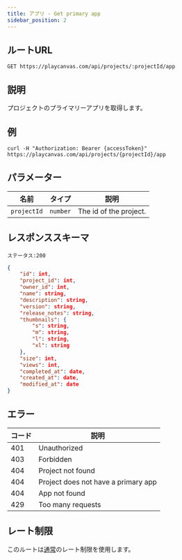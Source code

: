 ```yaml
---
title: アプリ - Get primary app
sidebar_position: 2
---
```


## ルートURL

```none
GET https://playcanvas.com/api/projects/:projectId/app
```

## 説明

プロジェクトのプライマリーアプリを取得します。

## 例

```none
curl -H "Authorization: Bearer {accessToken}" https://playcanvas.com/api/projects/{projectId}/app
```

## パラメーター

| 名前        | タイプ     | 説明            |
| ----------- | -------- | ---------------------- |
| `projectId` | `number` | The id of the project. |

## レスポンススキーマ

```none
ステータス:200
```

```json
{
    "id": int,
    "project_id": int,
    "owner_id": int,
    "name": string,
    "description": string,
    "version": string,
    "release_notes": string,
    "thumbnails": {
        "s": string,
        "m": string,
        "l": string,
        "xl": string
    },
    "size": int,
    "views": int,
    "completed_at": date,
    "created_at": date,
    "modified_at": date
}
```

## エラー

| コード | 説明                         |
| ---- | ----------------------------------- |
| 401  | Unauthorized                        |
| 403  | Forbidden                           |
| 404  | Project not found                   |
| 404  | Project does not have a primary app |
| 404  | App not found                       |
| 429  | Too many requests                   |

## レート制限

このルートは[通常][1]のレート制限を使用します。

[1]: /user-manual/api#rate-limiting
